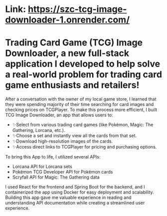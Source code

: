 # Link: https://szc-tcg-image-downloader-1.onrender.com/

# Trading Card Game (TCG) Image Downloader, a new full-stack application I developed to help solve a real-world problem for trading card game enthusiasts and retailers!

After a conversation with the owner of my local game store, I learned that they were spending majority of their time searching for card images and checking prices on TCGPlayer. To make this process more efficient, I built TCG Image Downloader, an app that allows users to:

- ✨Select from various trading card games (like Pokémon, Magic: The Gathering, Lorcana, etc.). 
- ✨Choose a set and instantly view all the cards from that set.
- ✨Download high-resolution images of the cards.
- ✨Access direct links to TCGPlayer for pricing and purchasing options.

To bring this App to life, I utilized several APIs:
* Lorcana API for Lorcana sets
* Pokémon TCG Developer API for Pokémon cards
* Scryfall API for Magic: The Gathering data

I used React for the frontend and Spring Boot for the backend, and I containerized the app using Docker for easy deployment and scalability. Building this app gave me valuable experience in reading and understanding API documentation while creating a streamlined user experience.



